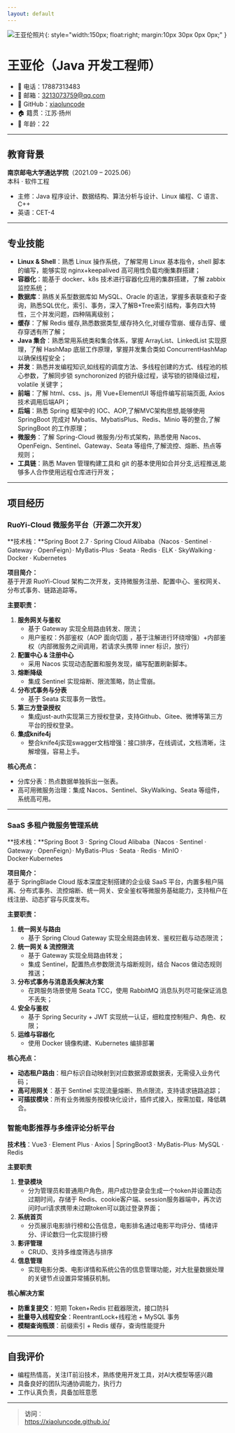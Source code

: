 ```yaml
---
layout: default
---
```


![王亚伦照片](/assets/images/jianli.jpg){: style="width:150px; float:right; margin:10px 30px 0px 0px;" }

# 王亚伦（Java 开发工程师）

- 📱 电话：17887313483  
- 📧 邮箱：[3213073759@qq.com](mailto:3213073759@qq.com)  
- 🔗 GitHub：[xiaoluncode](https://github.com/xiaoluncode)   
- 🏠 籍贯：江苏·扬州  
- 🎂 年龄：22  

---

## 教育背景

**南京邮电大学通达学院**（2021.09 – 2025.06）  
本科 · 软件工程  
- 主修：Java 程序设计、数据结构、算法分析与设计、Linux 编程、C 语言、C++  
- 英语：CET-4  

---

## 专业技能

- **Linux & Shell**：熟悉 Linux 操作系统，了解常用 Linux 基本指令，shell 脚本的编写，能够实现 nginx+keepalived 高可用性负载均衡集群搭建；
- **容器化**：能基于 docker、k8s 技术进行容器化应用的集群搭建，了解 zabbix 监控系统；  
- **数据库**：熟练关系型数据库如 MySQL、Oracle 的语法，掌握多表联查和子查询，熟悉SQL优化，索引、事务，深入了解B+Tree索引结构，事务四大特性，三个并发问题，四种隔离级别；  
- **缓存**：了解 Redis 缓存,熟悉数据类型,缓存持久化,对缓存雪崩、缓存击穿、缓存穿透有所了解； 
- **Java 集合**：熟悉常用系统类和集合体系，掌握 ArrayList、LinkedList 实现原理，了解 HashMap 底层工作原理，掌握并发集合类如 ConcurrentHashMap 以确保线程安全；
- **并发**：熟悉并发编程知识,如线程的调度方法、多线程创建的方式、线程池的核心参数，了解同步锁 synchoronized 的锁升级过程，读写锁的锁降级过程，volatile 关键字；  
- **前端**：了解 html、css、js，用 Vue+ElementUI 等组件编写前端页面, Axios 技术调用后端API；  
- **后端**：熟悉 Spring 框架中的 IOC、AOP,了解MVC架构思想,能够使用 SpringBoot 完成对 Mybatis、MybatisPlus、Redis、Minio 等的整合,了解 SpringBoot 的工作原理；
- **微服务**：了解 Spring-Cloud 微服务/分布式架构，熟悉使用 Nacos、OpenFeign、Sentinel、Gateway、Seata 等组件,了解流控、熔断、热点等规则；
- **工具链**：熟悉 Maven 管理构建工具和 git 的基本使用如合并分支,远程推送,能够多人合作使用远程仓库进行开发；  

---

## 项目经历

### RuoYi-Cloud 微服务平台（开源二次开发）

**技术栈：**Spring Boot 2.7 · Spring Cloud Alibaba（Nacos · Sentinel · Gateway · OpenFeign）· MyBatis-Plus · Seata · Redis · ELK · SkyWalking · Docker · Kubernetes

**项目简介：**  
基于开源 RuoYi-Cloud 架构二次开发，支持微服务注册、配置中心、鉴权网关、分布式事务、链路追踪等。

**主要职责：**
1. **服务网关与鉴权**
   - 基于 Gateway 实现全局路由转发、限流；
   - 用户鉴权：外部鉴权（AOP 面向切面 ，基于注解进行环绕增强）+内部鉴权（内部微服务之间调用，若请求头携带 inner 标识，放行）
2. **配置中心 & 注册中心**
   - 采用 Nacos 实现动态配置和服务发现，编写配置刷新脚本。
3. **熔断降级**
   - 集成 Sentinel 实现熔断、限流策略，防止雪崩。
4. **分布式事务与分表**
   - 基于 Seata 实现事务一致性。
5. **第三方登录授权**
   - 集成just-auth实现第三方授权登录，支持Github、Gitee、微博等第三方平台的授权登录。
6. **集成knife4j**
   - 整合knife4j实现swagger文档增强：接口排序，在线调试，文档清晰，注解增强，容易上手。

**核心亮点：**
- 分库分表：热点数据单独拆出一张表。
- 高可用微服务治理：集成 Nacos、Sentinel、SkyWalking、Seata 等组件，系统高可用。


---

### SaaS 多租户微服务管理系统
**技术栈：**Spring Boot 3 · Spring Cloud Alibaba（Nacos · Sentinel · Gateway · OpenFeign）· MyBatis-Plus · Seata · Redis · MinIO · Docker·Kubernetes

**项目简介：**  
基于 SpringBlade Cloud 版本深度定制搭建的企业级 SaaS 平台，内置多租户隔离、分布式事务、流控熔断、统一网关、安全鉴权等微服务基础能力，支持租户在线注册、动态扩容与灰度发布。

**主要职责：**
1. **统一网关与路由**
   - 基于 Spring Cloud Gateway 实现全局路由转发、鉴权拦截与动态限流；
2. **统一网关 & 流控限流**
   - 基于 Gateway 实现全局路由转发；
   - 集成 Sentinel，配置热点参数限流与熔断规则，结合 Nacos 做动态规则推送；
3. **分布式事务与消息丢失解决方案**
   - 在跨服务场景使用 Seata TCC，使用 RabbitMQ 消息队列尽可能保证消息不丢失；
4. **安全与鉴权**
   - 基于 Spring Security + JWT 实现统一认证，细粒度控制租户、角色、权限；
5. **运维与容器化**
   - 使用 Docker 镜像构建、Kubernetes 编排部署

**核心亮点：**
- **动态租户路由**：租户标识自动映射到对应数据源或数据表，无需侵入业务代码；
- **高可用网关**：基于 Sentinel 实现流量熔断、热点限流，支持请求链路追踪；
- **可插拔模块**：所有业务微服务按模块化设计，插件式接入，按需加载，降低耦合。

### 智能电影推荐与多维评论分析平台  
**技术栈**：Vue3 · Element Plus · Axios  |  SpringBoot3 · MyBatis-Plus· MySQL · Redis  

**主要职责**  
1. **登录模块**  
   - 分为管理员和普通用户角色，用户成功登录会生成一个token并设置动态过期时间，存储于 Redis、cookie客户端、session服务器端中，再次访问时url请求携带未过期token可以跳过登录界面； 
2. **系统首页**  
   - 分页展示电影排行榜和公告信息，电影排名通过电影平均评分、情绪评分、评论数归一化实现排行榜
3. **影评管理**  
   - CRUD、支持多维度筛选与排序  
4. **信息管理**  
   - 实现电影分类、电影详情和系统公告的信息管理功能，对大批量数据处理的关键节点设置异常捕获机制。

**核心解决方案**  
- **防重复提交**：短期 Token+Redis 拦截器限流，接口防抖  
- **批量导入线程安全**：ReentrantLock+线程池 + MySQL 事务  
- **模糊查询瓶颈**：前缀索引 + Redis 缓存，查询性能提升 

---

## 自我评价

- 编程热情高，关注IT前沿技术，熟练使用开发工具，对AI大模型等感兴趣 
- 具备良好的团队沟通协调能力，执行力
- 工作认真负责，具备加班意愿

---

> **访问**：  
> https://xiaoluncode.github.io/  

